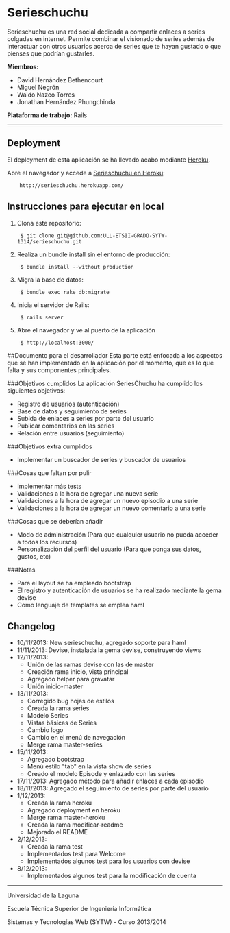 Serieschuchu
============
Serieschuchu es una red social dedicada a compartir enlaces a series colgadas en internet.
Permite combinar el visionado de series además de interactuar con otros usuarios acerca de series que te hayan gustado o que pienses que podrían gustarles.

**Miembros:**
* David Hernández Bethencourt
* Miguel Negrón
* Waldo Nazco Torres
* Jonathan Hernández Phungchinda

**Plataforma de trabajo:** Rails

---------

Deployment
----------
El deployment de esta aplicación se ha llevado acabo mediante [Heroku](https://www.heroku.com/).

Abre el navegador y accede a [Serieschuchu en Heroku](http://serieschuchu.herokuapp.com/):

        http://serieschuchu.herokuapp.com/

Instrucciones para ejecutar en local
------------------------------------
1. Clona este repositorio:

        $ git clone git@github.com:ULL-ETSII-GRADO-SYTW-1314/serieschuchu.git

2. Realiza un bundle install sin el entorno de producción:

        $ bundle install --without production

3. Migra la base de datos:

        $ bundle exec rake db:migrate

4. Inicia el servidor de Rails:

        $ rails server

5. Abre el navegador y ve al puerto de la aplicación

        $ http://localhost:3000/

##Documento para el desarrollador
Esta parte está enfocada a los aspectos que se han implementado en la aplicación por el momento, que es lo que falta y sus componentes principales.

###Objetivos cumplidos
La aplicación SeriesChuchu ha cumplido los siguientes objetivos:
* Registro de usuarios (autenticación)
* Base de datos y seguimiento de series
* Subida de enlaces a series por parte del usuario
* Publicar comentarios en las series
* Relación entre usuarios (seguimiento)

###Objetivos extra cumplidos
* Implementar un buscador de series y buscador de usuarios

###Cosas que faltan por pulir
* Implementar más tests
* Validaciones a la hora de agregar una nueva serie
* Validaciones a la hora de agregar un nuevo episodio a una serie
* Validaciones a la hora de agregar un nuevo comentario a una serie

###Cosas que se deberían añadir
* Modo de administración (Para que cualquier usuario no pueda acceder a todos los recursos)
* Personalización del perfil del usuario (Para que ponga sus datos, gustos, etc)

###Notas
* Para el layout se ha empleado bootstrap
* El registro y autenticación de usuarios se ha realizado mediante la gema devise
* Como lenguaje de templates se emplea haml

Changelog
---------
* 10/11/2013: New serieschuchu, agregado soporte para haml
* 11/11/2013: Devise, instalada la gema devise, construyendo views
* 12/11/2013: 
	* Unión de las ramas devise con las de master
	* Creación rama inicio, vista principal
	* Agregado helper para gravatar
	* Unión inicio-master
* 13/11/2013:
	* Corregido bug hojas de estilos
	* Creada la rama series
	* Modelo Series
	* Vistas básicas de Series
	* Cambio logo
	* Cambio en el menú de navegación
	* Merge rama master-series
* 15/11/2013:
	* Agregado bootstrap
	* Menú estilo "tab" en la vista show de series
	* Creado el modelo Episode y enlazado con las series
* 17/11/2013: Agregado método para añadir enlaces a cada episodio
* 18/11/2013: Agregado el seguimiento de series por parte del usuario
* 1/12/2013:
	* Creada la rama heroku
	* Agregado deployment en heroku
	* Merge rama master-heroku
	* Creada la rama modificar-readme
	* Mejorado el README
* 2/12/2013:
  * Creada la rama test
  * Implementados test para Welcome
  * Implementados algunos test para los usuarios con devise
* 8/12/2013:
  * Implementados algunos test para la modificación de cuenta

--------------------------------

Universidad de la Laguna

Escuela Técnica Superior de Ingeniería Informática

Sistemas y Tecnologías Web (SYTW) - Curso 2013/2014
